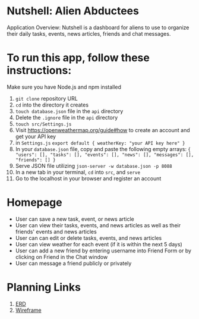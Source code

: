 # Nutshell: Alien Abductees
Application Overview:
Nutshell is a dashboard for aliens to use to organize their daily tasks, events, news articles, friends and chat messages.
  

# To run this app, follow these instructions:
Make sure you have Node.js and npm installed
1. `git clone` repository URL
1. `cd` into the directory it creates
1. `touch database.json` file in the `api` directory
1. Delete the `.ignore` file in the `api` directory
1. `touch src/Settings.js` 
1. Visit <https://openweathermap.org/guide#how> to create an account and get your API key
1. in `Settings.js` `export default {
    weatherKey: "your API key here"
}`
1. In your `database.json` file, copy and paste the following empty arrays: 
    `{
        "users": [],
        "tasks": [],
        "events": [],
        "news": [],
        "messages": [],
        "friends": []
    }`
1. Serve JSON file utilizing `json-server -w database.json -p 8088`
1. In a new tab in your terminal, `cd` into `src`, and `serve`
1. Go to the localhost in your browser and register an account

# Homepage

* User can save a new task, event, or news article
* User can view their tasks, events, and news articles as well as their friends' events and news articles
* User can can edit or delete tasks, events, and news articles
* User can view weather for each event (if it is within the next 5 days)
* User can add a new friend by entering username into Friend Form or by clicking on Friend in the Chat window
* User can message a friend publicly or privately

# Planning Links
1. [ERD](https://dbdiagram.io/d/5f4522ea7b2e2f40e9deb4fe)
1. [Wireframe](https://miro.com/app/board/o9J_kmqQ4As=/)
